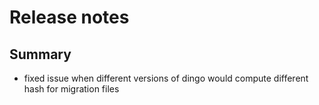 # Release notes

## Summary

- fixed issue when different versions of dingo would compute different hash for migration files